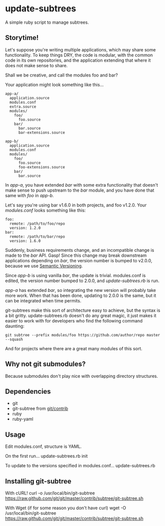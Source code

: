 update-subtrees
================

A simple ruby script to manage subtrees.

Storytime!
----------

Let's suppose you're writing multiple applications, which may share some 
functionality. To keep things DRY, the code is modular, with the common code 
in its own repositories, and the application extending that where it does not 
make sense to share.

Shall we be creative, and call the modules foo and bar?

Your application might look something like this...

	app-a/
	  application.source
	  modules.conf
	  extra.source
	  modules/
	    foo/
	      foo.source
	    bar/
	      bar.source
	      bar-extensions.source
	
	app-b/
	  application.source
	  modules.conf
	  modules/
	    foo/
	      foo.source
	      foo-extensions.source
	    bar/
	      bar.source

In *app-a*, you have extended *bar* with some extra functionality that doesn't 
make sense to push upstream to the *bar* module, and you have done that same 
with *foo* in *app-b*.

Let's say you're using bar v1.6.0 in both projects, and foo v1.2.0. Your 
*modules.conf* looks something like this:

	foo:
	  remote: /path/to/foo/repo
	  version: 1.2.0
	bar:
	  remote: /path/to/bar/repo
	  version: 1.6.0

Suddenly, business requirements change, and an incompatible change is made to 
the *bar* API. Gasp! Since this change may break downstream applications 
depending on *bar*, the version number is bumped to v2.0.0, because we use 
[Semantic Versioning](http://semver.org).

Since *app-b* is using vanilla *bar*, the update is trivial. modules.conf is 
edited, the version number bumped to 2.0.0, and *update-subtrees.rb* is run.

*app-a* has extended *bar*, so integrating the new version will probably take 
more work. When that has been done, updating to 2.0.0 is the same, but it can 
be integrated when time permits.

git-subtrees make this sort of architecture easy to achieve, but the syntax is 
a bit gritty. update-subtrees.rb doesn't do any great magic, it just makes it 
easier to work with for developers who find the following command daunting:

	git subtree --prefix modules/foo https://github.com/author/repo master --squash

And for projects where there are a great many modules of this sort.

Why not git submodules?
-----------------------
Because submodules don't play nice with overlapping directory structures.

Dependencies
------------
* git
* git-subtree from [git/contrib](https://github.com/git/git/tree/master/contrib/subtree)
* ruby
* ruby-yaml

Usage
-----

Edit modules.conf, structure is YAML.

On the first run...
	update-subtrees.rb init

To update to the versions specified in modules.conf...
	update-subtrees.rb

Installing git-subtree
----------------------

With cURL!
	curl -o /usr/local/bin/git-subtree https://raw.github.com/git/git/master/contrib/subtree/git-subtree.sh

With Wget (if for some reason you don't have curl)
	wget -O /usr/local/bin/git-subtree https://raw.github.com/git/git/master/contrib/subtree/git-subtree.sh
